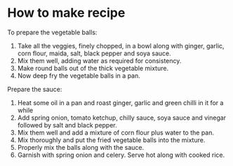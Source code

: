 # How to make recipe

To prepare the vegetable balls:

1. Take all the veggies, finely chopped, in a bowl along with ginger, garlic, corn flour, maida, salt, black pepper and soya sauce.
2. Mix them well, adding water as required for consistency.
3. Make round balls out of the thick vegetable mixture.
4. Now deep fry the vegetable balls in a pan.

Prepare the sauce:

1. Heat some oil in a pan and roast ginger, garlic and green chilli in it for a while
2. Add spring onion, tomato ketchup, chilly sauce, soya sauce and vinegar followed by salt and black pepper.
3. Mix them well and add a mixture of corn flour plus water to the pan.
4. Mix thoroughly and put the fried vegetable balls into the mixture.
5. Properly mix the balls along with the sauce.
6. Garnish with spring onion and celery. Serve hot along with cooked rice.